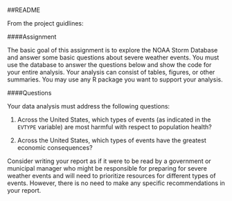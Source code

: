 ##README

From the project guidlines:

####Assignment

The basic goal of this assignment is to explore the NOAA Storm Database and answer 
some basic questions about severe weather events. You must use the database to 
answer the questions below and show the code for your entire analysis. Your 
analysis can consist of tables, figures, or other summaries. You may use any R 
package you want to support your analysis.

####Questions

Your data analysis must address the following questions:

1. Across the United States, which types of events (as indicated in the 
```EVTYPE``` variable) are most harmful with respect to population health?

2. Across the United States, which types of events have the greatest economic 
consequences?

Consider writing your report as if it were to be read by a government or 
municipal manager who might be responsible for preparing for severe weather 
events and will need to prioritize resources for different types of events. 
However, there is no need to make any specific recommendations in your report.